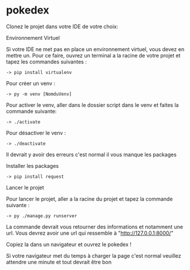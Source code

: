 # pokedex

Clonez le projet dans votre IDE de votre choix:

Environnement Virtuel

Si votre IDE ne met pas en place un environnement virtuel,
vous devez en mettre un. Pour ce faire, ouvrez un terminal a la racine de votre projet
et tapez les commandes suivantes :

    -> pip install virtualenv

Pour créer un venv :

    -> py -m venv [NomduVenv]

Pour activer le venv, aller dans le dossier script dans le venv et faites la commande suivante:

    -> ./activate

Pour désactiver le venv :

    -> ./deactivate

Il devrait y avoir des erreurs c'est normal il vous manque les packages

Installer les packages

    -> pip install request

Lancer le projet

Pour lancer le projet, aller a la racine du projet et tapez la commande suivante :

    -> py ./manage.py runserver

La commande devrait vous retourner des informations et notamment une url.
Vous devrez avoir une url qui ressemble à "http://127.0.0.1:8000/"

Copiez la dans un navigateur et ouvrez le pokedex !

Si votre navigateur met du temps à charger la page c'est normal veuillez attendre une minute et tout devrait être bon 
